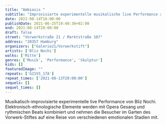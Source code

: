 ```yaml
---
title: "Ambiosis "
subtitle: "Improvisierte experimentelle musikalische live Performance auf der Terrasse des Vorwerk-Stiftes"
date: 2021-08-14T16:00:00
publishDate: 2021-06-25T19:40:36+02:00
end: 2021-08-14T20:00:00
draft: false
street: "Vorwerkstraße 21 / Marktstraße 107"
address: "20357 Hamburg"
organizers: ["Galerie21/Vorwerkstift"]
artists: ['Bliz Nochi']
walks: ['Mitte']
genres: ['Musik', 'Performance', 'Skulptur']
kids: []
featuredImage: ""
repeats: ['G21VS_17A']
repeat_times: ['2021-08-13T20:00:00']
sequels: []
sequel_times: []
---
```


Musikalisch-improvisierte experimentelle live Performance von Bliz Nochi. Elektronisch-ethnologische Elemente werden mit Opera Gesang und rythmischen Beats kombiniert und nehmen die Besucher im Garten des Vorwerk-Stiftes auf eine Reise von verschiedenen emotionalen Stadien mit.